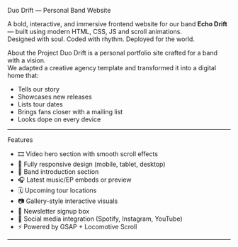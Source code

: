 Duo Drift — Personal Band Website

A bold, interactive, and immersive frontend website for our band **Echo Drift** — built using modern HTML, CSS, JS and scroll animations.  
Designed with soul. Coded with rhythm. Deployed for the world.

About the Project
Duo Drift is a personal portfolio site crafted for a band with a vision.  
We adapted a creative agency template and transformed it into a digital home that:

- Tells our story  
- Showcases new releases  
- Lists tour dates  
- Brings fans closer with a mailing list  
- Looks dope on every device

---


Features

- 🎞️ Video hero section with smooth scroll effects
- 📱 Fully responsive design (mobile, tablet, desktop)
- 🎤 Band introduction section
- 🎧 Latest music/EP embeds or preview
- 🗓️ Upcoming tour locations
- 📷 Gallery-style interactive visuals
- 📩 Newsletter signup box
- 🔗 Social media integration (Spotify, Instagram, YouTube)
- ⚡ Powered by GSAP + Locomotive Scroll

---



